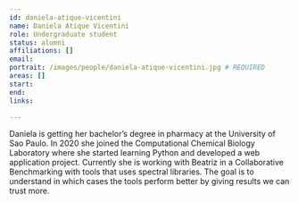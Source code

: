 ```yaml
---
id: daniela-atique-vicentini
name: Daniela Atique Vicentini
role: Undergraduate student
status: alumni
affiliations: []
email:
portrait: /images/people/daniela-atique-vicentini.jpg # REQUIRED
areas: []
start:
end:
links:

---
```


Daniela is getting her bachelor’s degree in pharmacy at the University of Sao Paulo. In 2020 she joined the Computational Chemical Biology Laboratory where she started learning Python and developed a web application project. Currently she is working with Beatriz in a Collaborative Benchmarking with tools that uses spectral libraries. The goal is to understand in which cases the tools perform better by giving results we can trust more.
